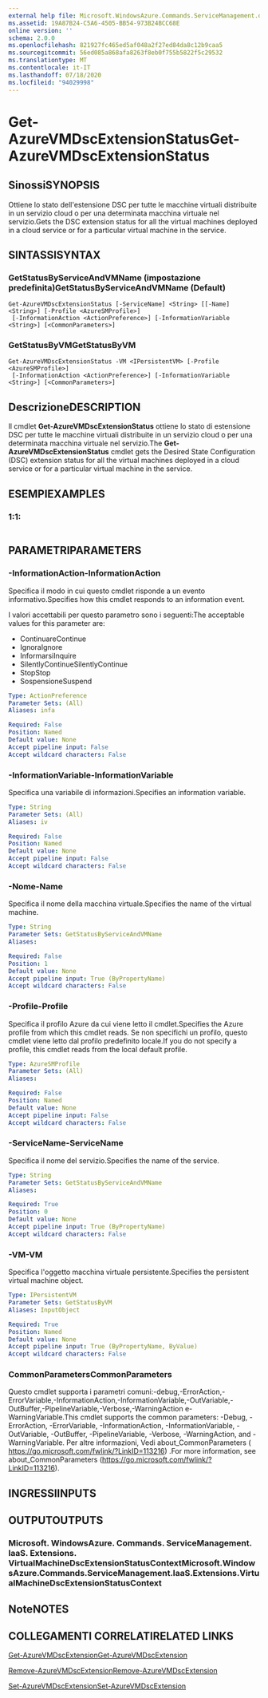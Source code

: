 ```yaml
---
external help file: Microsoft.WindowsAzure.Commands.ServiceManagement.dll-Help.xml
ms.assetid: 19A87B24-C5A6-4505-BB54-973B24BCC68E
online version: ''
schema: 2.0.0
ms.openlocfilehash: 821927fc465ed5af048a2f27ed84da8c12b9caa5
ms.sourcegitcommit: 56ed085a868afa8263f8eb0f755b5822f5c29532
ms.translationtype: MT
ms.contentlocale: it-IT
ms.lasthandoff: 07/18/2020
ms.locfileid: "94029998"
---
```

# <span data-ttu-id="2fe40-101">Get-AzureVMDscExtensionStatus</span><span class="sxs-lookup"><span data-stu-id="2fe40-101">Get-AzureVMDscExtensionStatus</span></span>

## <span data-ttu-id="2fe40-102">Sinossi</span><span class="sxs-lookup"><span data-stu-id="2fe40-102">SYNOPSIS</span></span>
<span data-ttu-id="2fe40-103">Ottiene lo stato dell'estensione DSC per tutte le macchine virtuali distribuite in un servizio cloud o per una determinata macchina virtuale nel servizio.</span><span class="sxs-lookup"><span data-stu-id="2fe40-103">Gets the DSC extension status for all the virtual machines deployed in a cloud service or for a particular virtual machine in the service.</span></span>

## <span data-ttu-id="2fe40-104">SINTASSI</span><span class="sxs-lookup"><span data-stu-id="2fe40-104">SYNTAX</span></span>

### <span data-ttu-id="2fe40-105">GetStatusByServiceAndVMName (impostazione predefinita)</span><span class="sxs-lookup"><span data-stu-id="2fe40-105">GetStatusByServiceAndVMName (Default)</span></span>
```
Get-AzureVMDscExtensionStatus [-ServiceName] <String> [[-Name] <String>] [-Profile <AzureSMProfile>]
 [-InformationAction <ActionPreference>] [-InformationVariable <String>] [<CommonParameters>]
```

### <span data-ttu-id="2fe40-106">GetStatusByVM</span><span class="sxs-lookup"><span data-stu-id="2fe40-106">GetStatusByVM</span></span>
```
Get-AzureVMDscExtensionStatus -VM <IPersistentVM> [-Profile <AzureSMProfile>]
 [-InformationAction <ActionPreference>] [-InformationVariable <String>] [<CommonParameters>]
```

## <span data-ttu-id="2fe40-107">Descrizione</span><span class="sxs-lookup"><span data-stu-id="2fe40-107">DESCRIPTION</span></span>
<span data-ttu-id="2fe40-108">Il cmdlet **Get-AzureVMDscExtensionStatus** ottiene lo stato di estensione DSC per tutte le macchine virtuali distribuite in un servizio cloud o per una determinata macchina virtuale nel servizio.</span><span class="sxs-lookup"><span data-stu-id="2fe40-108">The **Get-AzureVMDscExtensionStatus** cmdlet gets the Desired State Configuration (DSC) extension status for all the virtual machines deployed in a cloud service or for a particular virtual machine in the service.</span></span>

## <span data-ttu-id="2fe40-109">ESEMPI</span><span class="sxs-lookup"><span data-stu-id="2fe40-109">EXAMPLES</span></span>

### <span data-ttu-id="2fe40-110">1:</span><span class="sxs-lookup"><span data-stu-id="2fe40-110">1:</span></span>
```

```

## <span data-ttu-id="2fe40-111">PARAMETRI</span><span class="sxs-lookup"><span data-stu-id="2fe40-111">PARAMETERS</span></span>

### <span data-ttu-id="2fe40-112">-InformationAction</span><span class="sxs-lookup"><span data-stu-id="2fe40-112">-InformationAction</span></span>
<span data-ttu-id="2fe40-113">Specifica il modo in cui questo cmdlet risponde a un evento informativo.</span><span class="sxs-lookup"><span data-stu-id="2fe40-113">Specifies how this cmdlet responds to an information event.</span></span>

<span data-ttu-id="2fe40-114">I valori accettabili per questo parametro sono i seguenti:</span><span class="sxs-lookup"><span data-stu-id="2fe40-114">The acceptable values for this parameter are:</span></span>

- <span data-ttu-id="2fe40-115">Continuare</span><span class="sxs-lookup"><span data-stu-id="2fe40-115">Continue</span></span>
- <span data-ttu-id="2fe40-116">Ignora</span><span class="sxs-lookup"><span data-stu-id="2fe40-116">Ignore</span></span>
- <span data-ttu-id="2fe40-117">Informarsi</span><span class="sxs-lookup"><span data-stu-id="2fe40-117">Inquire</span></span>
- <span data-ttu-id="2fe40-118">SilentlyContinue</span><span class="sxs-lookup"><span data-stu-id="2fe40-118">SilentlyContinue</span></span>
- <span data-ttu-id="2fe40-119">Stop</span><span class="sxs-lookup"><span data-stu-id="2fe40-119">Stop</span></span>
- <span data-ttu-id="2fe40-120">Sospensione</span><span class="sxs-lookup"><span data-stu-id="2fe40-120">Suspend</span></span>

```yaml
Type: ActionPreference
Parameter Sets: (All)
Aliases: infa

Required: False
Position: Named
Default value: None
Accept pipeline input: False
Accept wildcard characters: False
```

### <span data-ttu-id="2fe40-121">-InformationVariable</span><span class="sxs-lookup"><span data-stu-id="2fe40-121">-InformationVariable</span></span>
<span data-ttu-id="2fe40-122">Specifica una variabile di informazioni.</span><span class="sxs-lookup"><span data-stu-id="2fe40-122">Specifies an information variable.</span></span>

```yaml
Type: String
Parameter Sets: (All)
Aliases: iv

Required: False
Position: Named
Default value: None
Accept pipeline input: False
Accept wildcard characters: False
```

### <span data-ttu-id="2fe40-123">-Nome</span><span class="sxs-lookup"><span data-stu-id="2fe40-123">-Name</span></span>
<span data-ttu-id="2fe40-124">Specifica il nome della macchina virtuale.</span><span class="sxs-lookup"><span data-stu-id="2fe40-124">Specifies the name of the virtual machine.</span></span>

```yaml
Type: String
Parameter Sets: GetStatusByServiceAndVMName
Aliases: 

Required: False
Position: 1
Default value: None
Accept pipeline input: True (ByPropertyName)
Accept wildcard characters: False
```

### <span data-ttu-id="2fe40-125">-Profile</span><span class="sxs-lookup"><span data-stu-id="2fe40-125">-Profile</span></span>
<span data-ttu-id="2fe40-126">Specifica il profilo Azure da cui viene letto il cmdlet.</span><span class="sxs-lookup"><span data-stu-id="2fe40-126">Specifies the Azure profile from which this cmdlet reads.</span></span>
<span data-ttu-id="2fe40-127">Se non specifichi un profilo, questo cmdlet viene letto dal profilo predefinito locale.</span><span class="sxs-lookup"><span data-stu-id="2fe40-127">If you do not specify a profile, this cmdlet reads from the local default profile.</span></span>

```yaml
Type: AzureSMProfile
Parameter Sets: (All)
Aliases: 

Required: False
Position: Named
Default value: None
Accept pipeline input: False
Accept wildcard characters: False
```

### <span data-ttu-id="2fe40-128">-ServiceName</span><span class="sxs-lookup"><span data-stu-id="2fe40-128">-ServiceName</span></span>
<span data-ttu-id="2fe40-129">Specifica il nome del servizio.</span><span class="sxs-lookup"><span data-stu-id="2fe40-129">Specifies the name of the service.</span></span>

```yaml
Type: String
Parameter Sets: GetStatusByServiceAndVMName
Aliases: 

Required: True
Position: 0
Default value: None
Accept pipeline input: True (ByPropertyName)
Accept wildcard characters: False
```

### <span data-ttu-id="2fe40-130">-VM</span><span class="sxs-lookup"><span data-stu-id="2fe40-130">-VM</span></span>
<span data-ttu-id="2fe40-131">Specifica l'oggetto macchina virtuale persistente.</span><span class="sxs-lookup"><span data-stu-id="2fe40-131">Specifies the persistent virtual machine object.</span></span>

```yaml
Type: IPersistentVM
Parameter Sets: GetStatusByVM
Aliases: InputObject

Required: True
Position: Named
Default value: None
Accept pipeline input: True (ByPropertyName, ByValue)
Accept wildcard characters: False
```

### <span data-ttu-id="2fe40-132">CommonParameters</span><span class="sxs-lookup"><span data-stu-id="2fe40-132">CommonParameters</span></span>
<span data-ttu-id="2fe40-133">Questo cmdlet supporta i parametri comuni:-debug,-ErrorAction,-ErrorVariable,-InformationAction,-InformationVariable,-OutVariable,-OutBuffer,-PipelineVariable,-Verbose,-WarningAction e-WarningVariable.</span><span class="sxs-lookup"><span data-stu-id="2fe40-133">This cmdlet supports the common parameters: -Debug, -ErrorAction, -ErrorVariable, -InformationAction, -InformationVariable, -OutVariable, -OutBuffer, -PipelineVariable, -Verbose, -WarningAction, and -WarningVariable.</span></span> <span data-ttu-id="2fe40-134">Per altre informazioni, Vedi about_CommonParameters ( https://go.microsoft.com/fwlink/?LinkID=113216) .</span><span class="sxs-lookup"><span data-stu-id="2fe40-134">For more information, see about_CommonParameters (https://go.microsoft.com/fwlink/?LinkID=113216).</span></span>

## <span data-ttu-id="2fe40-135">INGRESSI</span><span class="sxs-lookup"><span data-stu-id="2fe40-135">INPUTS</span></span>

## <span data-ttu-id="2fe40-136">OUTPUT</span><span class="sxs-lookup"><span data-stu-id="2fe40-136">OUTPUTS</span></span>

### <span data-ttu-id="2fe40-137">Microsoft. WindowsAzure. Commands. ServiceManagement. IaaS. Extensions. VirtualMachineDscExtensionStatusContext</span><span class="sxs-lookup"><span data-stu-id="2fe40-137">Microsoft.WindowsAzure.Commands.ServiceManagement.IaaS.Extensions.VirtualMachineDscExtensionStatusContext</span></span>

## <span data-ttu-id="2fe40-138">Note</span><span class="sxs-lookup"><span data-stu-id="2fe40-138">NOTES</span></span>

## <span data-ttu-id="2fe40-139">COLLEGAMENTI CORRELATI</span><span class="sxs-lookup"><span data-stu-id="2fe40-139">RELATED LINKS</span></span>

[<span data-ttu-id="2fe40-140">Get-AzureVMDscExtension</span><span class="sxs-lookup"><span data-stu-id="2fe40-140">Get-AzureVMDscExtension</span></span>](./Get-AzureVMDscExtension.md)

[<span data-ttu-id="2fe40-141">Remove-AzureVMDscExtension</span><span class="sxs-lookup"><span data-stu-id="2fe40-141">Remove-AzureVMDscExtension</span></span>](./Remove-AzureVMDscExtension.md)

[<span data-ttu-id="2fe40-142">Set-AzureVMDscExtension</span><span class="sxs-lookup"><span data-stu-id="2fe40-142">Set-AzureVMDscExtension</span></span>](./Set-AzureVMDscExtension.md)


